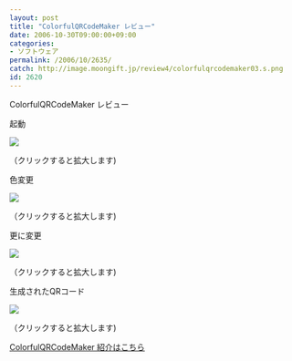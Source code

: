```yaml
---
layout: post
title: "ColorfulQRCodeMaker レビュー"
date: 2006-10-30T09:00:00+09:00
categories:
- ソフトウェア
permalink: /2006/10/2635/
catch: http://image.moongift.jp/review4/colorfulqrcodemaker03.s.png
id: 2620
---
```

ColorfulQRCodeMaker レビュー  
<!--more-->

起動

  

[![](http://image.moongift.jp/review4/colorfulqrcodemaker01.s.png)](http://image.moongift.jp/review4/colorfulqrcodemaker01.png)  
  
（クリックすると拡大します)

  

色変更

  

[![](http://image.moongift.jp/review4/colorfulqrcodemaker02.s.png)](http://image.moongift.jp/review4/colorfulqrcodemaker02.png)  
  
（クリックすると拡大します)

  

更に変更

  

[![](http://image.moongift.jp/review4/colorfulqrcodemaker03.s.png)](http://image.moongift.jp/review4/colorfulqrcodemaker03.png)  
  
（クリックすると拡大します)

  

生成されたQRコード

  

[![](http://image.moongift.jp/review4/colorfulqrcodemaker04.s.png)](http://image.moongift.jp/review4/colorfulqrcodemaker04.png)  
  
（クリックすると拡大します)

  

[ColorfulQRCodeMaker 紹介はこちら](http://fw.moongift.jp/intro/i-2634.html)

